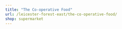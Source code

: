 ```yaml
---
title: "The Co-operative Food"
url: /leicester-forest-east/the-co-operative-food/
shop: supermarket
---
```

